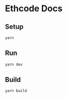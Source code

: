 # Ethcode Docs

## Setup

```sh
yarn
```

## Run

```sh
yarn dev
```

## Build

```sh
yarn build
```
